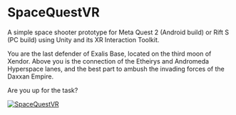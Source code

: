 # SpaceQuestVR
A simple space shooter prototype for Meta Quest 2 (Android build) or Rift S (PC build) using Unity and its XR Interaction Toolkit.

You are the last defender of Exalis Base, located on the third moon of Xendor. Above you is the connection of the Etheirys and Andromeda Hyperspace lanes, and the best part to ambush the invading forces of the Daxxan Empire.

Are you up for the task?

[![SpaceQuestVR](https://img.youtube.com/vi/7pSgPzQblTM/0.jpg)](https://www.youtube.com/watch?v=7pSgPzQblTM "Click for the Demo Video!")
